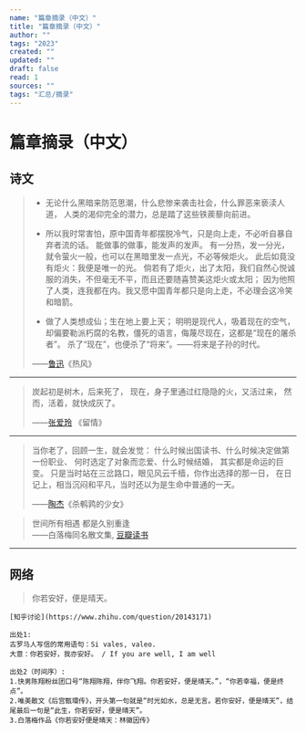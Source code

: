 ```yaml
---
name: "篇章摘录（中文）"
title: "篇章摘录（中文）"
author: ""
tags: "2023"
created: ""
updated: ""
draft: false
read: 1
sources: ""
tags: "汇总/摘录"
---
```


# 篇章摘录（中文）

## 诗文

> - 无论什么黑暗来防范思潮，什么悲惨来袭击社会，什么罪恶来亵渎人道，
> 人类的渴仰完全的潜力，总是踏了这些铁蒺藜向前进。
>
> - 所以我时常害怕，原中国青年都摆脱冷气，只是向上走，不必听自暴自弃者流的话。
> 能做事的做事，能发声的发声。
> 有一分热，发一分光，就令萤火一般，也可以在黑暗里发一点光，不必等候炬火。
> 此后如竟没有炬火：我便是唯一的光。
> 倘若有了炬火，出了太阳，我们自然心悦诚服的消失，不但毫无不平，而且还要随喜赞美这炬火或太阳；
> 因为他照了人类，连我都在内。我又愿中国青年都只是向上走，不必理会这冷笑和暗箭。
>
> - 做了人类想成仙；生在地上要上天；
> 明明是现代人，吸着现在的空气，
> 却偏要勒派朽腐的名教，僵死的语言，侮蔑尽现在，这都是“现在的屠杀者”。
> 杀了“现在”，也便杀了“将来”。——将来是子孙的时代。
>
> ——[鲁迅](../wiki/鲁迅.md)《热风》

---

> 炭起初是树木，后来死了，
> 现在，身子里通过红隐隐的火，又活过来，
> 然而，活着，就快成灰了。
> 
> ——[张爱玲](../wiki/张爱玲.md) 《留情》

---

> 当你老了，回顾一生，就会发觉：
> 什么时候出国读书、什么时候决定做第一份职业、
> 何时选定了对象而恋爱、什么时候结婚，
> 其实都是命运的巨变。
> 只是当时站在三岔路口，眼见风云千樯，你作出选择的那一日，
> 在日记上，相当沉闷和平凡，当时还以为是生命中普通的一天。
> 
> ——[陶杰](../wiki/陶杰.md)《杀鹌鹑的少女》

> 世间所有相遇 都是久别重逢  
> ——白落梅同名散文集, [豆瓣读书](https://book.douban.com/subject/33462204/)

---

## 网络

> 你若安好，便是晴天。
```
[知乎讨论](https://www.zhihu.com/question/20143171)

出处1:
古罗马人写信的常用语句：Si vales, valeo.
大意：你若安好，我亦安好。 / If you are well, I am well

出处2（时间序）:
1.快男陈翔粉丝团口号“陈翔陈翔，伴你飞翔。你若安好，便是晴天。”，“你若幸福，便是终点”。
2.唯美散文《后宫甄環传》，开头第一句就是“时光如水，总是无言。若你安好，便是晴天”，结尾最后一句是“此生，你若安好，便是晴天”。
3.白落梅作品《你若安好便是晴天：林徽因传》
```
